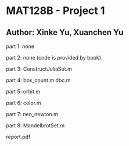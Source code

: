 # MAT128B - Project 1
## Author: Xinke Yu, Xuanchen Yu

part 1: none

part 2: none (code is provided by book)

part 3: ConstructJuliaSet.m

part 4: box_count.m dbc.m

part 5: orbit.m

part 6: color.m

part 7: neo_newton.m

part 8: MandelbrotSet.m

report.pdf
